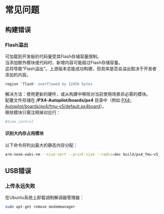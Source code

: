 # 常见问题

## 构建错误

### Flash溢出

可加载到开发板的代码量受其Flash存储容量限制。  
当添加额外模块或代码时，新增内容可能超过Flash存储容量。  
这将导致"Flash溢出"。上游版本总能成功构建，但具体是否会溢出取决于开发者添加的内容。

```sh
region `flash' overflowed by 12456 bytes
```

解决方法：使用更新的硬件，或从构建中移除对当前使用场景非必需的模块。  
配置文件存储在 **/PX4-Autopilot/boards/px4** 目录中（例如 [PX4-Autopilot/boards/px4/fmu-v5/default.px4board](https://github.com/PX4/PX4-Autopilot/blob/main/boards/px4/fmu-v5/default.px4board)）。  
移除模块只需注释掉对应行：

```cmake
#tune_control
```

#### 识别大内存占用模块

以下命令将列出最大的静态内存分配：

```sh
arm-none-eabi-nm --size-sort --print-size --radix=dec build/px4_fmu-v5_default/px4_fmu-v5_default.elf | grep " [bBdD] "
```

## USB错误

### 上传永远失败

在Ubuntu系统上卸载调制解调器管理器：

```sh
sudo apt-get remove modemmanager
```